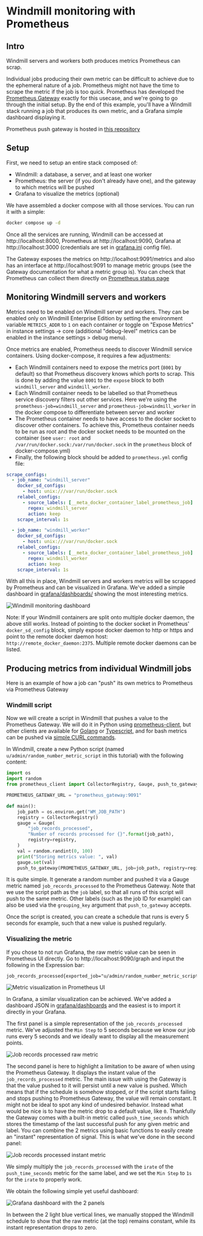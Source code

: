Windmill monitoring with Prometheus
===================================

## Intro

Windmill servers and workers both produces metrics Prometheus can scrap.

Individual jobs producing their own metric can be difficult to achieve due to the ephemeral nature of a job. Prometheus might not have the time to scrape the metric if the job is too quick. Prometheus has developed the [Prometheus Gateway](https://prometheus.io/docs/practices/pushing/) exactly for this usecase, and we're going to go through the initial setup. By the end of this example, you'll have a Windmill stack running a job that produces its own metric, and a Grafana simple dashboard displaying it.

Prometheus push gateway is hosted in [this repository](https://github.com/prometheus/pushgateway)

## Setup

First, we need to setup an entire stack composed of:
- Windmill: a database, a server, and at least one worker
- Prometheus: the server (if you don't already have one), and the gateway to which metrics will be pushed
- Grafana to visualize the metrics (optional)

We have assembled a docker compose with all those services. You can run it with a simple:
```bash
docker compose up -d
```
Once all the services are running, Windmill can be accessed at http://localhost:8000, Prometheus at http://localhost:9090, Grafana at http://localhost:3000 (credentials are set in [grafana.ini](./grafana/grafana.ini) config file).

The Gateway exposes the metrics on http://localhost:9091/metrics and also has an interface at http://localhost:9091 to manage metric groups (see the Gateway documentation for what a metric group is). You can check that Prometheus can collect them directly on [Prometheus status page](http://localhost:9090/targets)

## Monitoring Windmill servers and workers

Metrics need to be enabled on Windmill server and workers. They can be enabled only on Windmill Enterprise Edition by setting the environment variable `METRICS_ADDR` to `1` on each container or toggle on "Expose Metrics" in instance settings -> core (additional "debug-level" metrics can be enabled in the instance settings > debug menu).

Once metrics are enabled, Prometheus needs to discover Windmill service containers. Using docker-compose, it requires a few adjustments:
- Each Windmill containers need to expose the metrics port (`8001` by default) so that Prometheus discovery knows which ports to scrap. This is done by adding the value `8001` to the `expose` block to both `windmill_server` and `windmill_worker`.
- Each Windmill container needs to be labelled so that Prometheus service discovery filters out other services. Here we're using the `prometheus-job=windmill_server` and `prometheus-job=windmill_worker` in the docker compose to differentiate between server and worker
- The Prometheus container needs to have access to the docker socket to discover other containers. To achieve this, Prometheus container needs to be run as root and the docker socket needs to be mounted on the container (see `user: root` and `/var/run/docker.sock:/var/run/docker.sock` in the `prometheus` block of docker-compose.yml) 
- Finally, the following block should be added to `prometheus.yml` config file:

```yaml
scrape_configs:
  - job_name: "windmill_server"
    docker_sd_configs:
      - host: unix:///var/run/docker.sock
    relabel_configs:
      - source_labels: [__meta_docker_container_label_prometheus_job]
        regex: windmill_server
        action: keep
    scrape_interval: 1s

  - job_name: "windmill_worker"
    docker_sd_configs:
      - host: unix:///var/run/docker.sock
    relabel_configs:
      - source_labels: [__meta_docker_container_label_prometheus_job]
        regex: windmill_worker
        action: keep
    scrape_interval: 1s
```

With all this in place, Windmill servers and workers metrics will be scrapped by Prometheus and can be visualized in Grafana. We've added a simple dashboard in [grafana/dashboards/](./grafana/dashboards) showing the most interesting metrics.

![Windmill monitoring dashboard](./static/windmill_monitoring_dashboard.png "Windmill monitoring dashboard")

Note: If your Windmill containers are split onto multiple docker daemon, the above still works. Instead of pointing to the docker socket in Prometheus' `docker_sd_config` block, simply expose docker daemon to http or https and point to the remote docker daemon host: `http://remote_docker_daemon:2375`. Multiple remote docker daemons can be listed.

## Producing metrics from individual Windmill jobs

Here is an example of how a job can "push" its own metrics to Prometheus via Prometheus Gateway

### Windmill script

Now we will create a script in Windmill that pushes a value to the Prometheus Gateway. We will do it in Python using [prometheus-client](https://github.com/prometheus/client_python), but other clients are available for [Golang](https://github.com/prometheus/client_golang) or [Typescript](https://github.com/siimon/prom-client), and for bash metrics can be pushed via [simple CURL commands](https://github.com/prometheus/pushgateway?tab=readme-ov-file#command-line).

In Windmill, create a new Python script (named `u/admin/random_number_metric_script` in this tutorial) with the following content:

```python
import os
import random
from prometheus_client import CollectorRegistry, Gauge, push_to_gateway

PROMETHEUS_GATEWAY_URL = "prometheus_gateway:9091"

def main():
    job_path = os.environ.get("WM_JOB_PATH")
    registry = CollectorRegistry()
    gauge = Gauge(
        "job_records_processed",
        "Number of records processed for {}".format(job_path),
        registry=registry,
    )
    val = random.randint(0, 100)
    print("Storing metrics value: ", val)
    gauge.set(val)
    push_to_gateway(PROMETHEUS_GATEWAY_URL, job=job_path, registry=registry)
```

It is quite simple. It generate a random number and pushed it via a Gauge metric named `job_records_processed` to the Prometheus Gateway. Note that we use the script path as the `job` label, so that all runs of this script will push to the same metric. Other labels (such as the job ID for example) can also be used via the `grouping_key` argument that `push_to_gateway` accepts.

Once the script is created, you can create a schedule that runs is every 5 seconds for example, such that a new value is pushed regularly.

### Visualizing the metric

If you chose to not run Grafana, the raw metric value can be seen in Prometheus UI directly. Go to http://localhost:9090/graph and input the following in the Expression bar: 
```promql
job_records_processed{exported_job="u/admin/random_number_metric_script"}
```

![Metric visualization in Prometheus UI](./static/prometheus_metric_viz.png "Metric visualization in Prometheus UI")

In Grafana, a similar visualization can be achieved. We've added a dashboard JSON in [grafana/dashboards](./grafana/dashboards/) and the easiest is to import it directly in your Grafana.

The first panel is a simple representation of the `job_records_processed` metric. We've adjusted the `Min Step` to 5 seconds because we know our job runs every 5 seconds and we ideally want to display all the measurement points.

![Job records processed raw metric](./static/job_records_processed_raw.png "Job records processed raw metric")

The second panel is here to highlight a limitation to be aware of when using the Prometheus Gateway. It displays the instant value of the `job_records_processed` metric. The main issue with using the Gateway is that the value pushed to it will persist until a new value is pushed. Which means that if the schedule is somehow stopped, or if the script starts failing and stops pushing to Prometheus Gateway, the value will remain constant. It might not be ideal to spot any kind of undesired behavior. Instead what would be nice is to have the metric drop to a default value, like `0`. Thankfully the Gateway comes with a built-in metric called `push_time_seconds` which stores the timestamp of the last successful push for any given metric and label. You can combine the 2 metrics using basic functions to easily create an "instant" representation of signal. This is what we've done in the second panel:

![Job records processed instant metric](./static/job_records_processed_instant.png "Job records processed instant metric")

We simply multiply the `job_records_processed` with the `irate` of the `push_time_seconds` metric for the same label, and we set the `Min Step` to `1s` for the `irate` to properly work. 

We obtain the following simple yet useful dashboard:

![Grafana dashboard with the 2 panels](./static/grafana_dashboard.png "Grafana dashboard with the 2 panels")

In between the 2 light blue vertical lines, we manually stopped the Windmill schedule to show that the raw metric (at the top) remains constant, while its instant representation drops to zero.
